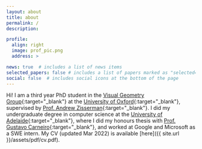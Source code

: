 ```yaml
---
layout: about
title: about
permalink: /
description:

profile:
  align: right
  image: prof_pic.png
  address: >

news: true  # includes a list of news items
selected_papers: false # includes a list of papers marked as "selected={true}"
social: false  # includes social icons at the bottom of the page
---
```


Hi! I am a third year PhD student in the [Visual Geometry Group](https://www.robots.ox.ac.uk/~vgg/){:target="\_blank"} at the [University of Oxford](https://www.ox.ac.uk/){:target="\_blank"}, supervised by [Prof. Andrew Zisserman](https://scholar.google.com/citations?hl=en&user=UZ5wscMAAAAJ){:target="\_blank"}. I did my undergraduate degree in computer science at the [University of Adelaide](https://www.adelaide.edu.au/){:target="\_blank"}, where I did my honours thesis with [Prof. Gustavo Carneiro](https://scholar.google.com/citations?user=E0TtOWAAAAAJ){:target="\_blank"}, and worked at Google and Microsoft as a SWE intern. My CV (updated Mar 2022) is available [here]({{ site.url }}/assets/pdf/cv.pdf). 